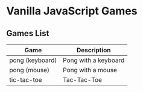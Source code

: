 # Vanilla JavaScript Games

## Games List

| __Game__           | __Description__
| --------           | ---------------
| pong (keyboard)    | Pong with a keyboard
| pong (mouse)       | Pong with a mouse
| tic-tac-toe        | Tac-Tac-Toe
